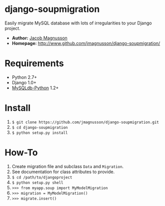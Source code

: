 # django-soupmigration
Easily migrate MySQL database with lots of irregularities to your Django
project.

* **Author:** [Jacob Magnusson](http://twitter.com/pyjacob)
* **Homepage:** <http://www.github.com/jmagnusson/django-soupmigration/>

# Requirements
- Python 2.7+
- Django 1.0+
- [MySQLdb-Python](http://mysql-python.sourceforge.net/) 1.2+

# Install
1. `$ git clone https://github.com/jmagnusson/django-soupmigration.git`
2. `$ cd django-soupmigration`
3. `$ python setup.py install`

# How-To
1. Create migration file and subclass `Data` and `Migration`.
2. See documentation for class attributes to provide.
3. `$ cd /path/to/djangoproject`
4. `$ python setup.py shell`
5. `>>> from myapp.soup import MyModelMigration`
6. `>>> migration = MyModelMigration()`
7. `>>> migrate.insert()`
